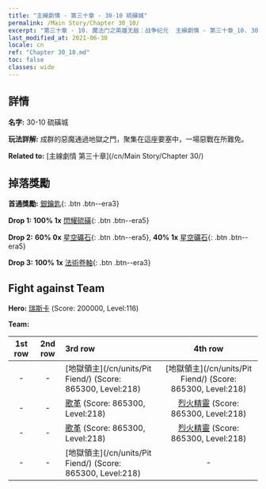 ```yaml
---
title: "主線劇情 - 第三十章 - 30-10 硫磺城"
permalink: /Main Story/Chapter 30_10/
excerpt: "第三十章 - 10. 魔法门之英雄无敌：战争纪元  主線劇情 - 第三十章_10. 30-10 硫磺城"
last_modified_at: 2021-06-30
locale: cn
ref: "Chapter 30_10.md"
toc: false
classes: wide
---
```


## 詳情

 **名字:** 30-10 硫磺城

 **玩法詳解:** 成群的惡魔通過地獄之門，聚集在這座要塞中，一場惡戰在所難免。

 **Related to:** [主線劇情 第三十章](/cn/Main Story/Chapter 30/)

## 掉落獎勵

 **首通獎勵:** [銀鑰匙](/cn/Items/con_693/){: .btn .btn--era3}

 **Drop 1:** **100% 1x** [閃耀硫磺](/cn/Items/mat_99/){: .btn .btn--era5}

 **Drop 2:** **60% 0x** [星空礦石](/cn/Items/mat_89/){: .btn .btn--era5}, **40% 1x** [星空礦石](/cn/Items/mat_89/){: .btn .btn--era5}

 **Drop 3:** **100% 1x** [法術卷軸](/cn/Items/con_694/){: .btn .btn--era3}


## Fight against Team
 **Hero:** [瑞斯卡](/cn/heroes/Rashka/) (Score: 200000, Level:116)

 **Team:**


  | 1st row | 2nd row | 3rd row | 4th row |
  |:----:|:----:|:----|:----:|
  | - | - | [地獄領主](/cn/units/Pit Fiend/) (Score: 865300, Level:218)  | [地獄領主](/cn/units/Pit Fiend/) (Score: 865300, Level:218)  |
  | - | - | [歌革](/cn/units/Gog/) (Score: 865300, Level:218)  | [烈火精靈](/cn/units/Efreeti/) (Score: 865300, Level:218)  |
  | - | - | [歌革](/cn/units/Gog/) (Score: 865300, Level:218)  | [烈火精靈](/cn/units/Efreeti/) (Score: 865300, Level:218)  |
  | - | - | [地獄領主](/cn/units/Pit Fiend/) (Score: 865300, Level:218)  | - |


